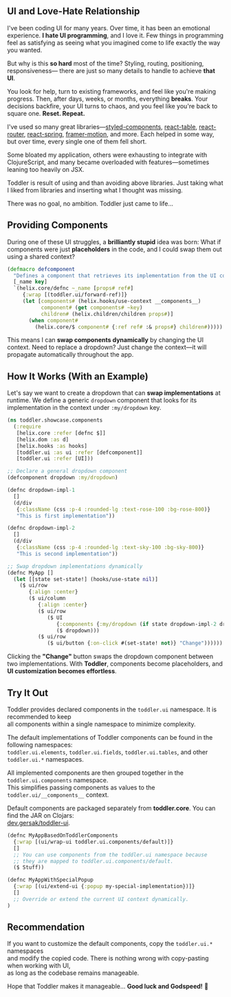 
## UI and Love-Hate Relationship

I've been coding UI for many years. Over time, it has been an emotional experience.
**I hate UI programming**, and I love it. Few things in programming feel as satisfying
as seeing what you imagined come to life exactly the way you wanted.

But why is this **so hard** most of the time? Styling, routing, positioning, responsiveness—
there are just so many details to handle to achieve **that UI**.

You look for help, turn to existing frameworks, and feel like you're making progress.
Then, after days, weeks, or months, everything **breaks**. Your decisions backfire,
your UI turns to chaos, and you feel like you're back to square one. **Reset. Repeat.**

I've used so many great libraries—[styled-components](https://styled-components.com/),
[react-table](https://tanstack.com/table/latest), [react-router](https://reactrouter.com/),
[react-spring](https://www.react-spring.dev/), [framer-motion](https://motion.dev/), and more.
Each helped in some way, but over time, every single one of them fell short.

Some bloated my application, others were exhausting to integrate with ClojureScript,
and many became overloaded with features—sometimes leaning too heavily on JSX.


Toddler is result of using and than avoiding above libraries. Just taking what I liked from
libraries and inserting what I thought was missing. 

There was no goal, no ambition. Toddler just came to life...



## Providing Components

During one of these UI struggles, a **brilliantly stupid** idea was born:
What if components were just **placeholders** in the code, and I could swap them out
using a shared context?

```clojure
(defmacro defcomponent
  "Defines a component that retrieves its implementation from the UI context."
  [_name key]
  `(helix.core/defnc ~_name [props# ref#]
     {:wrap [(toddler.ui/forward-ref)]}
     (let [components# (helix.hooks/use-context __components__)
           component# (get components# ~key)
           children# (helix.children/children props#)]
       (when component#
         (helix.core/$ component# {:ref ref# :& props#} children#)))))

```

This means I can **swap components dynamically** by changing the UI context.
Need to replace a dropdown? Just change the context—it will propagate automatically
throughout the app.


## How It Works (With an Example)

Let's say we want to create a dropdown that can **swap implementations** at runtime.
We define a generic `dropdown` component that looks for its implementation in the context under ```:my/dropdown``` key.

```clojure
(ns toddler.showcase.components
  (:require
   [helix.core :refer [defnc $]]
   [helix.dom :as d]
   [helix.hooks :as hooks]
   [toddler.ui :as ui :refer [defcomponent]]
   [toddler.ui :refer [UI]))

;; Declare a general dropdown component
(defcomponent dropdown :my/dropdown)

(defnc dropdown-impl-1
  []
  (d/div
   {:className (css :p-4 :rounded-lg :text-rose-100 :bg-rose-800)}
   "This is first implementation"))

(defnc dropdown-impl-2
  []
  (d/div
   {:className (css :p-4 :rounded-lg :text-sky-100 :bg-sky-800)}
   "This is second implementation"))

;; Swap dropdown implementations dynamically
(defnc MyApp []
  (let [[state set-state!] (hooks/use-state nil)]
    ($ ui/row
       {:align :center}
       ($ ui/column
          {:align :center}
          ($ ui/row
             ($ UI
                {:components {:my/dropdown (if state dropdown-impl-2 dropdown-impl-1)}}
                ($ dropdown)))
          ($ ui/row
             ($ ui/button {:on-click #(set-state! not)} "Change"))))))
```

Clicking the **"Change"** button swaps the dropdown component between two implementations.
With **Toddler**, components become placeholders, and **UI customization becomes effortless**.


## Try It Out

<div id="components-example"></div>


Toddler provides declared components in the `toddler.ui` namespace. It is recommended to keep  
all components within a single namespace to minimize complexity.  

The default implementations of Toddler components can be found in the following namespaces:  
`toddler.ui.elements`, `toddler.ui.fields`, `toddler.ui.tables`, and other `toddler.ui.*` namespaces.  

All implemented components are then grouped together in the `toddler.ui.components` namespace.  
This simplifies passing components as values to the `toddler.ui/__components__` context.  

Default components are packaged separately from **toddler.core**. You can find the JAR on Clojars:  
[dev.gersak/toddler-ui](https://clojars.org/dev.gersak/toddler-ui).  

```clojure
(defnc MyAppBasedOnToddlerComponents
  {:wrap [(ui/wrap-ui toddler.ui.components/default)]}
  []
  ;; You can use components from the toddler.ui namespace because
  ;; they are mapped to toddler.ui.components/default.
  ($ Stuff))

(defnc MyAppWithSpecialPopup
  {:wrap [(ui/extend-ui {:popup my-special-implementation})]}
  []
  ;; Override or extend the current UI context dynamically.
)
```

## Recommendation  
If you want to customize the default components, copy the `toddler.ui.*` namespaces  
and modify the copied code. There is nothing wrong with copy-pasting when working with UI,  
as long as the codebase remains manageable.  

Hope that Toddler makes it manageable... **Good luck and Godspeed!** 🚀


